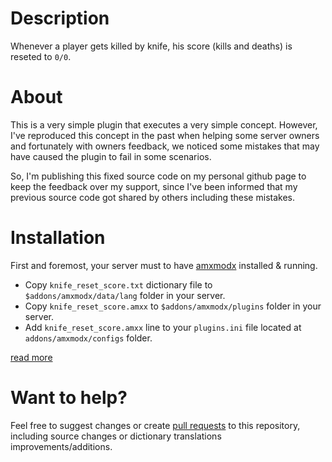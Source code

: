 # Description
Whenever a player gets killed by knife, his score (kills and deaths) is reseted to `0/0`.

# About
This is a very simple plugin that executes a very simple concept.
However, I've reproduced this concept in the past when helping some server owners and fortunately with owners feedback, we noticed some mistakes that may have caused the plugin to fail in some scenarios.

So, I'm publishing this fixed source code on my personal github page to keep the feedback over my support, since I've been informed that my previous source code got shared by others including these mistakes.

# Installation
First and foremost, your server must to have [amxmodx](https://wiki.alliedmods.net/Category:Documentation_(AMX_Mod_X)#Installation) installed & running.

* Copy `knife_reset_score.txt` dictionary file to `$addons/amxmodx/data/lang` folder in your server.
* Copy `knife_reset_score.amxx` to `$addons/amxmodx/plugins` folder in your server.
* Add `knife_reset_score.amxx` line to your `plugins.ini` file located at `addons/amxmodx/configs` folder.

[read more](https://wiki.alliedmods.net/Configuring_AMX_Mod_X#Plugins)

# Want to help?
Feel free to suggest changes or create [pull requests](https://help.github.com/en/articles/about-pull-requests) to this repository, including source changes or dictionary translations improvements/additions.
